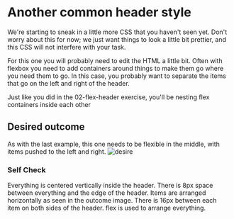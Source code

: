 # Another common header style
We're starting to sneak in a little more CSS that you haven't seen yet. Don't worry about this for now; we just want things to look a little bit prettier, and this CSS will not interfere with your task.  

For this one you will probably need to edit the HTML a little bit. Often with flexbox you need to add containers around things to make them go where you need them to go. In this case, you probably want to separate the items that go on the left and right of the header.  

Just like you did in the 02-flex-header exercise, you'll be nesting flex containers inside each other  

## Desired outcome
As with the last example, this one needs to be flexible in the middle, with items pushed to the left and right.
![desire](https://github.com/TheOdinProject/css-exercises/raw/main/flex/03-flex-header-2/desired-outcome.png)

### Self Check
Everything is centered vertically inside the header.
There is 8px space between everything and the edge of the header.
Items are arranged horizontally as seen in the outcome image.
There is 16px between each item on both sides of the header.
flex is used to arrange everything.